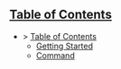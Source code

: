 
## [Table of Contents](/docs/TableOfContents.md)

* \> [Table of Contents](/docs/TableOfContents)
    * [Getting Started](/docs/GettingStarted.md)
    * [Command](/docs/Command.md)
